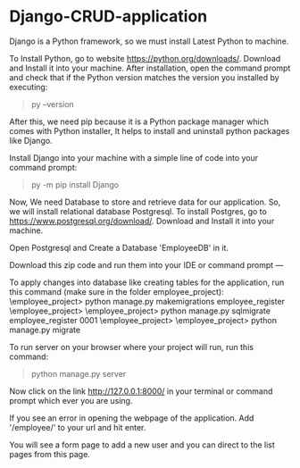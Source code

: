 # Django-CRUD-application

Django is a Python framework, so we must install Latest Python to machine.

To Install Python, go to website https://python.org/downloads/. Download and Install it into your machine.
After installation, open the command prompt and check that if the Python version matches the version you installed by executing:
> py –version

After this, we need pip because it is a Python package manager which comes with Python installer, It helps to install and uninstall python packages like Django.

Install Django into your machine with a simple line of code into your command prompt:
> py -m pip install Django

Now, We need Database to store and retrieve data for our application. So, we will install relational database Postgresql.
To install Postgres, go to https://www.postgresql.org/download/. Download and Install it into your machine.

Open Postgresql and Create a Database 'EmployeeDB' in it.

Download this zip code and run them into your IDE or command prompt —

To apply changes into database like creating tables for the application, run this command (make sure in the folder employee_project):
\employee_project> python manage.py makemigrations employee_register
\employee_project>
\employee_project> python manage.py sqlmigrate employee_register 0001
\employee_project>
\employee_project> python manage.py migrate

To run server on your browser where your project will run, run this command:
> python manage.py server

Now click on the link http://127.0.0.1:8000/ in your terminal or command prompt which ever you are using.

If you see an error in opening the webpage of the application. Add '/employee/' to your url and hit enter.

You will see a form page to add a new user and you can direct to the list pages from this page.

